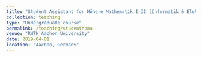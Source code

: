 ```yaml
---
title: "Student Assistant for Höhere Mathematik I-II (Informatik & Elektrotechnik)"
collection: teaching
type: "Undergraduate course"
permalink: /teaching/studenthoma
venue: "RWTH Aachen University"
date: 2019-04-01
location: "Aachen, Germany"
---
```

